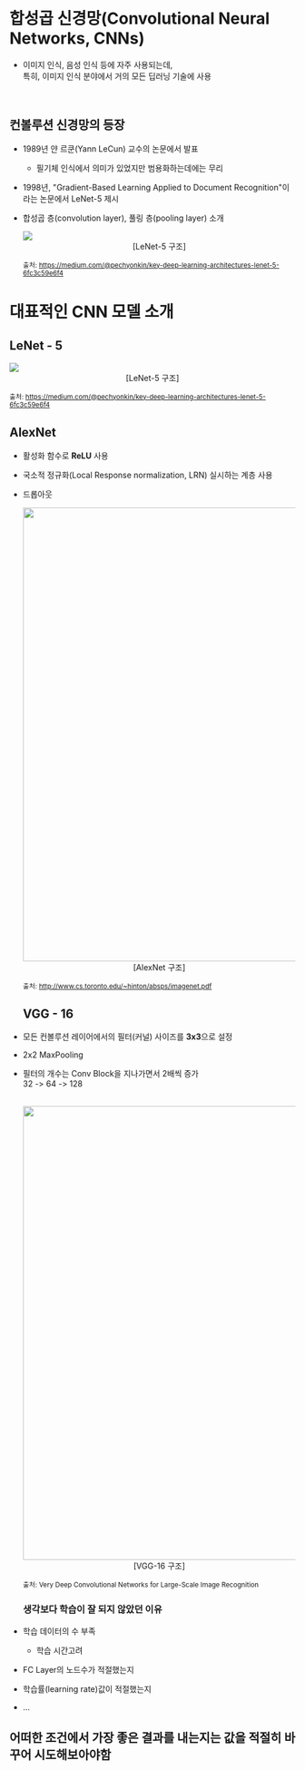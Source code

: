 # 합성곱 신경망(Convolutional Neural Networks, CNNs)

- 이미지 인식, 음성 인식 등에 자주 사용되는데,  
  특히, 이미지 인식 분야에서 거의 모든 딥러닝 기술에 사용

<br>

## 컨볼루션 신경망의 등장
- 1989년 얀 르쿤(Yann LeCun) 교수의 논문에서 발표

  - 필기체 인식에서 의미가 있었지만 범용화하는데에는 무리

- 1998년, "Gradient-Based Learning Applied to Document Recognition"이라는 논문에서 LeNet-5 제시

- 합성곱 층(convolution layer), 풀링 층(pooling layer) 소개
  <br>

  <img src="https://miro.medium.com/max/4308/1*1TI1aGBZ4dybR6__DI9dzA.png">
  
  <center>[LeNet-5 구조]</center>

  <sub>출처: https://medium.com/@pechyonkin/key-deep-learning-architectures-lenet-5-6fc3c59e6f4</sub>

# 대표적인 CNN 모델 소개

## LeNet - 5

<img src="https://miro.medium.com/max/4308/1*1TI1aGBZ4dybR6__DI9dzA.png">
  
  <center>[LeNet-5 구조]</center>

  <sub>출처: https://medium.com/@pechyonkin/key-deep-learning-architectures-lenet-5-6fc3c59e6f4</sub>
  
  ## AlexNet

- 활성화 함수로 **ReLU** 사용

- 국소적 정규화(Local Response normalization, LRN) 실시하는 계층 사용

- 드롭아웃

  <img src="https://miro.medium.com/proxy/1*qyc21qM0oxWEuRaj-XJKcw.png" width="800">

  <center>[AlexNet 구조]</center>

  <sub>출처: http://www.cs.toronto.edu/~hinton/absps/imagenet.pdf</sub>
  
  ## VGG - 16

- 모든 컨볼루션 레이어에서의 필터(커널) 사이즈를 **3x3**으로 설정

- 2x2 MaxPooling

- 필터의 개수는 Conv Block을 지나가면서 2배씩 증가  
  32 -> 64 -> 128

  <br>

  <img src="https://www.researchgate.net/profile/Jose_Cano31/publication/327070011/figure/fig1/AS:660549306159105@1534498635256/VGG-16-neural-network-architecture.png" width="800">

  <center>[VGG-16 구조]</center>

  <sub>출처: Very Deep Convolutional Networks for Large-Scale Image Recognition</sub>
  
  
  ### 생각보다 학습이 잘 되지 않았던 이유
- 학습 데이터의 수 부족
  - 학습 시간고려

- FC Layer의 노드수가 적절했는지

- 학습률(learning rate)값이 적절했는지

- ...

## 어떠한 조건에서 가장 좋은 결과를 내는지는 값을 **적절히** 바꾸어 시도해보아야함
